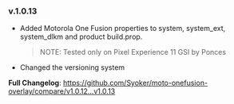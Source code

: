 ### v.1.0.13

- Added Motorola One Fusion properties to system, system_ext, system_dlkm and product build.prop.
  > NOTE: Tested only on Pixel Experience 11 GSI by Ponces
- Changed the versioning system

**Full Changelog**: https://github.com/Syoker/moto-onefusion-overlay/compare/v1.0.12...v1.0.13

